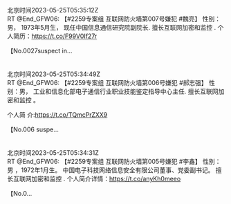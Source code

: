 北京时间2023-05-25T05:35:12Z<br>RT @End_GFW06: 【#2259专案组 互联网防火墙第007号嫌犯 #魏亮】
 性别：男， 1973年5月生，
现任中国信息通信研究院副院长.
擅长互联网加密和监控  .
个人简历：https://t.co/F99V0If27r

【No.0027suspect in…<br><br><br>北京时间2023-05-25T05:34:49Z<br>RT @End_GFW06: 【#2259专案组 互联网防火墙第006号嫌犯 #郝志强】
性别：男，
工业和信息化部电子通信行业职业技能鉴定指导中心主任.
 擅长互联网加密和监控  。

个人简 
介:https://t.co/TQmcPrZXX9

【No.006 suspe…<br><br><br>北京时间2023-05-25T05:34:31Z<br>RT @End_GFW06: 【#2259专案组 互联网防火墙第005号嫌犯 #李鑫】 
性别：男  ，1972年1月生。
中国电子科技网络信息安全有限公司董事、党委副书记。
擅长互联网加密和监控  .
个人简介详情：https://t.co/anyKh0meeo

【No.0…<br><br><br>